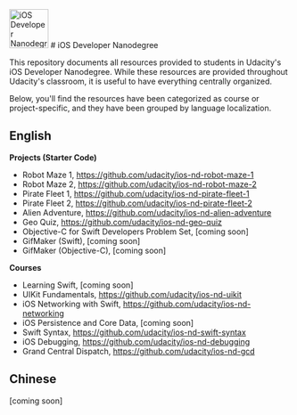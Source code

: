 <img src="https://s3-us-west-1.amazonaws.com/udacity-content/degrees/catalog-images/nd003.png" alt="iOS Developer Nanodegree logo" height="70" >
# iOS Developer Nanodegree

This repository documents all resources provided to students in Udacity's iOS Developer Nanodegree. While these resources are provided throughout Udacity's classroom, it is useful to have everything centrally organized.

Below, you'll find the resources have been categorized as course or project-specific, and they have been grouped by language localization.

## English

**Projects (Starter Code)**

- Robot Maze 1, https://github.com/udacity/ios-nd-robot-maze-1
- Robot Maze 2, https://github.com/udacity/ios-nd-robot-maze-2
- Pirate Fleet 1, https://github.com/udacity/ios-nd-pirate-fleet-1
- Pirate Fleet 2, https://github.com/udacity/ios-nd-pirate-fleet-2
- Alien Adventure, https://github.com/udacity/ios-nd-alien-adventure
- Geo Quiz, https://github.com/udacity/ios-nd-geo-quiz
- Objective-C for Swift Developers Problem Set, [coming soon]
- GifMaker (Swift), [coming soon]
- GifMaker (Objective-C), [coming soon]

**Courses**

- Learning Swift, [coming soon]
- UIKit Fundamentals, https://github.com/udacity/ios-nd-uikit
- iOS Networking with Swift, https://github.com/udacity/ios-nd-networking
- iOS Persistence and Core Data, [coming soon]
- Swift Syntax, https://github.com/udacity/ios-nd-swift-syntax
- iOS Debugging, https://github.com/udacity/ios-nd-debugging
- Grand Central Dispatch, https://github.com/udacity/ios-nd-gcd

## Chinese

[coming soon]
